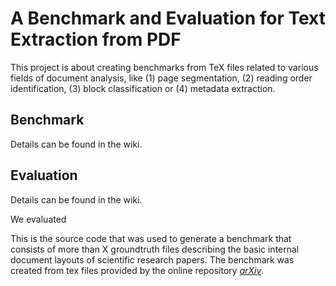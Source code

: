 # A Benchmark and Evaluation for Text Extraction from PDF #

This project is about creating benchmarks from TeX files related to various fields of document analysis, like (1) page segmentation, (2) reading order identification, (3) block classification or (4) metadata extraction.

## Benchmark ##

Details can be found in the wiki.

## Evaluation ##

Details can be found in the wiki.

We evaluated 

This is the source code that was used to generate a benchmark that consists of 
more than X groundtruth files describing the basic internal document layouts of 
scientific research papers. The benchmark was created from tex files provided 
by the online repository [_arXiv_](http://arxiv.org/).
